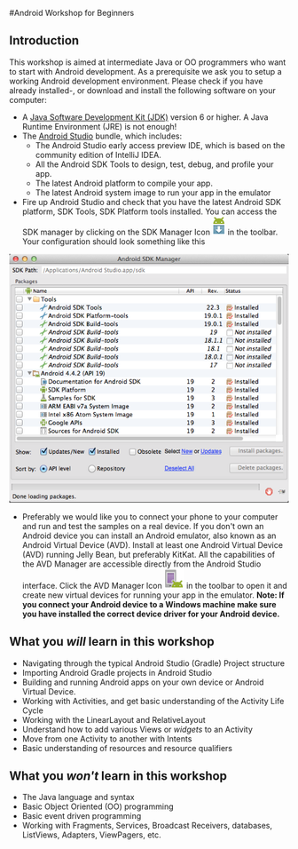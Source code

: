 #Android Workshop for Beginners

## Introduction
This workshop is aimed at intermediate Java or OO programmers who want to start with Android development. As a prerequisite we ask you to setup a working Android development environment. Please check if you have already installed-, or download and install the following software on your computer:

* A [Java Software Development Kit (JDK)](http://www.oracle.com/technetwork/java/javase/downloads/index.html) version 6 or higher. A Java Runtime Environment (JRE) is not enough!
* The [Android Studio](http://developer.android.com/sdk/installing/studio.html) bundle, which includes: 
  * The Android Studio early access preview IDE, which is based on the community edition of IntelliJ IDEA. 
  * All the Android SDK Tools to design, test, debug, and profile your app. 
  * The latest Android platform to compile your app. 
  * The latest Android system image to run your app in the emulator
* Fire up Android Studio and check that you have the latest Android SDK platform, SDK Tools, SDK Platform tools installed. You can access the SDK manager by clicking on the SDK Manager Icon ![SDK Manager Icon](img/sdk-manager-studio.png) in the toolbar. Your configuration should look something like this

![Installed Android SDK platform, SDK Tools, SDK Platform tools](img/sdk-installed.png)

* Preferably we would like you to connect your phone to your computer and run and test the samples on a real device. If you don't own an Android device you can install an Android emulator, also known as an Android Virtual Device (AVD). Install at least one Android Virtual Device (AVD) running Jelly Bean, but preferably KitKat. All the capabilities of the AVD Manager are accessible directly from the Android Studio interface. Click the AVD Manager Icon ![AVD Manager Icon](img/avd-manager-studio.png) in the toolbar to open it and create new virtual devices for running your app in the emulator. **Note: If you connect your Android device to a Windows machine make sure you have installed the correct device driver for your Android device.**

## What you _will_ learn in this workshop

* Navigating through the typical Android Studio (Gradle) Project structure
* Importing Android Gradle projects in Android Studio
* Building and running Android apps on your own device or Android Virtual Device.
* Working with Activities, and get basic understanding of the Activity Life Cycle
* Working with the LinearLayout and RelativeLayout
* Understand how to add various Views or _widgets_ to an Activity
* Move from one Activity to another with Intents
* Basic understanding of resources and resource qualifiers

## What you _won't_ learn in this workshop

* The Java language and syntax
* Basic Object Oriented (OO) programming
* Basic event driven programming
* Working with Fragments, Services, Broadcast Receivers, databases, ListViews, Adapters, ViewPagers, etc.
